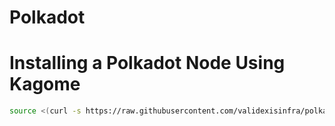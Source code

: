 # Polkadot

# Installing a Polkadot Node Using Kagome
~~~bash
source <(curl -s https://raw.githubusercontent.com/validexisinfra/polkadot/main/install_kagome.sh)
